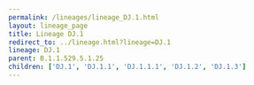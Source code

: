 ```yaml
---
permalink: /lineages/lineage_DJ.1.html
layout: lineage_page
title: Lineage DJ.1
redirect_to: ../lineage.html?lineage=DJ.1
lineage: DJ.1
parent: B.1.1.529.5.1.25
children: ['DJ.1', 'DJ.1.1', 'DJ.1.1.1', 'DJ.1.2', 'DJ.1.3']
---
```

